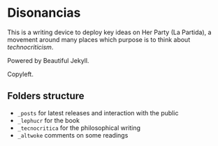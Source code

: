 # Disonancias

This is a writing device to deploy key ideas on Her Party (La Partida), a movement around many places which purpose is to think about *technocriticism*.

Powered by Beautiful Jekyll.

Copyleft.

## Folders structure

- ```_posts``` for latest releases and interaction with the public
- ```_lephucr``` for the book
- ```_tecnocritica``` for the philosophical writing
- ```_altwoke``` comments on some readings

